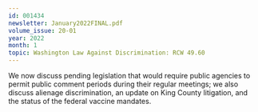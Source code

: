 ```yaml
---
id: 001434
newsletter: January2022FINAL.pdf
volume_issue: 20-01
year: 2022
month: 1
topic: Washington Law Against Discrimination: RCW 49.60
---
```


We now discuss pending legislation that would require public agencies to permit public comment periods during their regular meetings; we also discuss alienage discrimination, an update on King County litigation, and the status of the federal vaccine mandates.